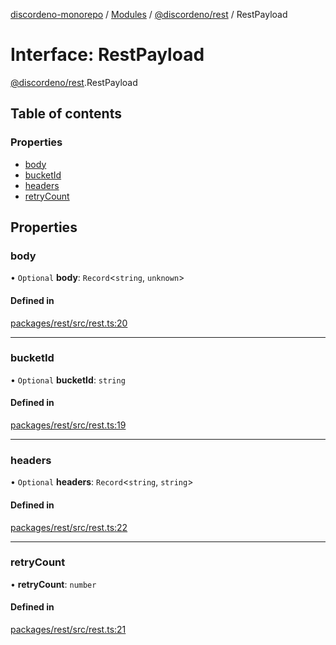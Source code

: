 [discordeno-monorepo](../README.md) / [Modules](../modules.md) / [@discordeno/rest](../modules/discordeno_rest.md) / RestPayload

# Interface: RestPayload

[@discordeno/rest](../modules/discordeno_rest.md).RestPayload

## Table of contents

### Properties

- [body](discordeno_rest.RestPayload.md#body)
- [bucketId](discordeno_rest.RestPayload.md#bucketid)
- [headers](discordeno_rest.RestPayload.md#headers)
- [retryCount](discordeno_rest.RestPayload.md#retrycount)

## Properties

### body

• `Optional` **body**: `Record`<`string`, `unknown`\>

#### Defined in

[packages/rest/src/rest.ts:20](https://github.com/deepsarda/discordeno/blob/c6dc30bb/packages/rest/src/rest.ts#L20)

---

### bucketId

• `Optional` **bucketId**: `string`

#### Defined in

[packages/rest/src/rest.ts:19](https://github.com/deepsarda/discordeno/blob/c6dc30bb/packages/rest/src/rest.ts#L19)

---

### headers

• `Optional` **headers**: `Record`<`string`, `string`\>

#### Defined in

[packages/rest/src/rest.ts:22](https://github.com/deepsarda/discordeno/blob/c6dc30bb/packages/rest/src/rest.ts#L22)

---

### retryCount

• **retryCount**: `number`

#### Defined in

[packages/rest/src/rest.ts:21](https://github.com/deepsarda/discordeno/blob/c6dc30bb/packages/rest/src/rest.ts#L21)
